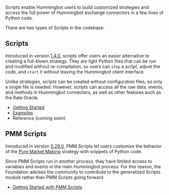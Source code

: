 Scripts enable Hummingbot users to build customized strategies and access the full power of Hummingbot exchange connectors in a few lines of Python code. 

There are two types of Scripts in the codebase:

## Scripts

Introduced in version [1.4.0](/release-notes/1.4.0), scripts offer users an easier alternative to creating a full-blown strategy. They are light Python files that can be run and modified without re-compilation, so users can `stop` a script, adjust the code, and `start` it without leaving the Hummingbot client interface. 

Unlike strategies, scripts can be created without configuration files, so only a single file is needed. However, scripts can access all the raw data, events, and methods in Hummingbot connectors, as well as other features such as the Rate Oracle.

* [Getting Started](getting-started)
* [Examples](examples)
* Reference (coming soon)

## PMM Scripts

Introduced in version [0.29.0](/release-notes/0.29.0), PMM Scripts let users customize the behavior of the [Pure Market Making](/strategies/pure-market-making) strategy with snippets of Python code.

Since PMM Scripts run in another process, they have limited access to variables and events in the main Hummingbot process. For this reason, the Foundation advises the community to contribute to the generalized Scripts module rather than PMM Scripts going forward.

* [Getting Started with PMM Scripts](pmm-scripts)